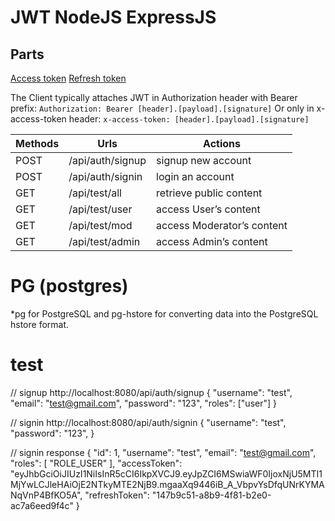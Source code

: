 # JWT NodeJS ExpressJS
## Parts
[Access token](https://www.bezkoder.com/node-js-jwt-authentication-postgresql/)
[Refresh token](https://bezkoder.com/jwt-refresh-token-node-js/)

The Client typically attaches JWT in Authorization header with Bearer prefix:
`Authorization: Bearer [header].[payload].[signature]`
Or only in x-access-token header:
`x-access-token: [header].[payload].[signature]`


| Methods | Urls             | Actions                    |
| ------- | ---------------- | -------------------------- |
| POST    | /api/auth/signup | signup new account         |
| POST    | /api/auth/signin | login an account           |
| GET     | /api/test/all    | retrieve public content    |
| GET     | /api/test/user   | access User’s content      |
| GET     | /api/test/mod    | access Moderator’s content |
| GET     | /api/test/admin  | access Admin’s content     |



# PG (postgres)
*pg for PostgreSQL and pg-hstore for converting data into the PostgreSQL hstore format.


# test

// signup http://localhost:8080/api/auth/signup
{
    "username": "test",
    "email": "test@gmail.com",
    "password": "123",
    "roles": ["user"]
}

// signin http://localhost:8080/api/auth/signin
{
    "username": "test",
    "password": "123",
}

// signin response
{
  "id": 1,
  "username": "test",
  "email": "test@gmail.com",
  "roles": [
    "ROLE_USER"
  ],
  "accessToken": "eyJhbGciOiJIUzI1NiIsInR5cCI6IkpXVCJ9.eyJpZCI6MSwiaWF0IjoxNjU5MTI1MjYwLCJleHAiOjE2NTkyMTE2NjB9.mgaaXq9446iB_A_VbpvYsDfqUNrKYMANqVnP4BfKO5A",
  "refreshToken": "147b9c51-a8b9-4f81-b2e0-ac7a6eed9f4c"
}
